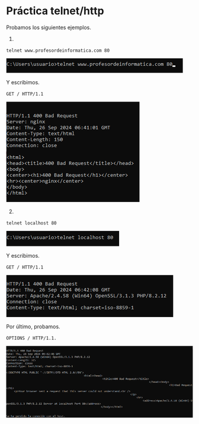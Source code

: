 # Práctica telnet/http

Probamos los siguientes ejemplos. 

1.
```
telnet www.profesordeinformatica.com 80
```

![](/img/intro/uno.png)

Y escribimos.

```
GET / HTTP/1.1
```

![](/img/intro/2.png)

2.
```
telnet localhost 80
```

![](/img/intro/3.png)

Y escribimos.

```
GET / HTTP/1.1
```

![](/img/intro/4.png)

Por último, probamos.

```
OPTIONS / HTTP/1.1.
```

![](/img/intro/5.png)
